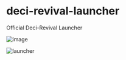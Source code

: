 # deci-revival-launcher
Official Deci-Revival Launcher

![image](https://github.com/decimation-revival/deci-revival-launcher/assets/30320751/3f2318f8-46e6-400d-b31a-6ab10d4c0c49)

![launcher](https://github.com/decimation-revival/deci-revival-launcher/assets/30320751/a4b73178-b093-42ef-98a5-b15003599b94)
